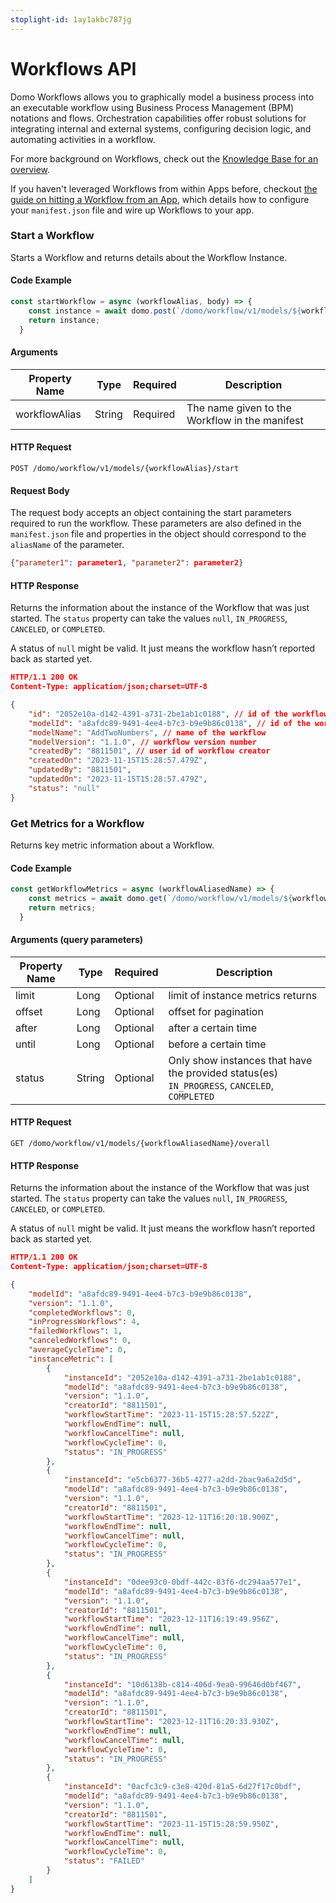 ```yaml
---
stoplight-id: 1ay1akbc787jg
---
```


# Workflows API

Domo Workflows allows you to graphically model a business process into an executable workflow using Business Process Management (BPM) notations and flows. Orchestration capabilities offer robust solutions for integrating internal and external systems, configuring decision logic, and automating activities in a workflow.


For more background on Workflows, check out the [Knowledge Base for an overview](https://domo-support.domo.com/s/article/000005108?language=en_US). 

If you haven't leveraged Workflows from within Apps before, checkout [the guide on hitting a Workflow from an App](../Apps/App-Framework/Guides/hitting-a-workflow.md), which details how to configure your `manifest.json` file and wire up Workflows to your app.


### Start a Workflow

Starts a Workflow and returns details about the Workflow Instance.


#### Code Example

```js
const startWorkflow = async (workflowAlias, body) => {
    const instance = await domo.post(`/domo/workflow/v1/models/${workflowAlias}/start`, body)
    return instance;
  }
  ```

#### Arguments
| Property Name| Type | Required | Description |
| --- | --- | --- | --- |
|workflowAlias	|String	|Required	|The name given to the Workflow in the manifest|

#### HTTP Request
```text
POST /domo/workflow/v1/models/{workflowAlias}/start
```

#### Request Body

The request body accepts an object containing the start parameters required to run the workflow. These parameters are also defined in the `manifest.json` file and properties in the object should correspond to the `aliasName` of the parameter.

```json
{"parameter1": parameter1, "parameter2": parameter2}
```

#### HTTP Response

Returns the information about the instance of the Workflow that was just started. The `status` property can take the values `null`, `IN_PROGRESS`, `CANCELED`,  or `COMPLETED`. 

A status of `null` might be valid. It just means the workflow hasn’t reported back as started yet.


```json
HTTP/1.1 200 OK
Content-Type: application/json;charset=UTF-8

{
    "id": "2052e10a-d142-4391-a731-2be1ab1c0188", // id of the workflow
    "modelId": "a8afdc89-9491-4ee4-b7c3-b9e9b86c0138", // id of the workflow instance
    "modelName": "AddTwoNumbers", // name of the workflow
    "modelVersion": "1.1.0", // workflow version number
    "createdBy": "8811501", // user id of workflow creator
    "createdOn": "2023-11-15T15:28:57.479Z",
    "updatedBy": "8811501",
    "updatedOn": "2023-11-15T15:28:57.479Z",
    "status": "null"
}
```

### Get Metrics for a Workflow

Returns key metric information about a Workflow.


#### Code Example

```js
const getWorkflowMetrics = async (workflowAliasedName) => {
    const metrics = await domo.get(`/domo/workflow/v1/models/${workflowAliasedName}/overall`);
    return metrics;
  }
  ```

#### Arguments (query parameters)
| Property Name| Type | Required | Description |
| --- | --- | --- | --- |
|limit	|Long	|Optional	|limit of instance metrics returns|
|offset	|Long	|Optional	|offset for pagination|
|after	|Long	|Optional	|after a certain time|
|until	|Long	|Optional	|before a certain time|
|status	|String	|Optional	|Only show instances that have the provided status(es) `IN_PROGRESS`, `CANCELED`, `COMPLETED`|

#### HTTP Request
```text
GET /domo/workflow/v1/models/{workflowAliasedName}/overall
```



#### HTTP Response

Returns the information about the instance of the Workflow that was just started. The `status` property can take the values `null`, `IN_PROGRESS`, `CANCELED`,  or `COMPLETED`. 

A status of `null` might be valid. It just means the workflow hasn’t reported back as started yet.


```json
HTTP/1.1 200 OK
Content-Type: application/json;charset=UTF-8

{
    "modelId": "a8afdc89-9491-4ee4-b7c3-b9e9b86c0138",
    "version": "1.1.0",
    "completedWorkflows": 0,
    "inProgressWorkflows": 4,
    "failedWorkflows": 1,
    "canceledWorkflows": 0,
    "averageCycleTime": 0,
    "instanceMetric": [
        {
            "instanceId": "2052e10a-d142-4391-a731-2be1ab1c0188",
            "modelId": "a8afdc89-9491-4ee4-b7c3-b9e9b86c0138",
            "version": "1.1.0",
            "creatorId": "8811501",
            "workflowStartTime": "2023-11-15T15:28:57.522Z",
            "workflowEndTime": null,
            "workflowCancelTime": null,
            "workflowCycleTime": 0,
            "status": "IN_PROGRESS"
        },
        {
            "instanceId": "e5cb6377-36b5-4277-a2dd-2bac9a6a2d5d",
            "modelId": "a8afdc89-9491-4ee4-b7c3-b9e9b86c0138",
            "version": "1.1.0",
            "creatorId": "8811501",
            "workflowStartTime": "2023-12-11T16:20:18.900Z",
            "workflowEndTime": null,
            "workflowCancelTime": null,
            "workflowCycleTime": 0,
            "status": "IN_PROGRESS"
        },
        {
            "instanceId": "0dee93c0-0bdf-442c-83f6-dc294aa577e1",
            "modelId": "a8afdc89-9491-4ee4-b7c3-b9e9b86c0138",
            "version": "1.1.0",
            "creatorId": "8811501",
            "workflowStartTime": "2023-12-11T16:19:49.956Z",
            "workflowEndTime": null,
            "workflowCancelTime": null,
            "workflowCycleTime": 0,
            "status": "IN_PROGRESS"
        },
        {
            "instanceId": "10d6138b-c814-406d-9ea0-99646d0bf467",
            "modelId": "a8afdc89-9491-4ee4-b7c3-b9e9b86c0138",
            "version": "1.1.0",
            "creatorId": "8811501",
            "workflowStartTime": "2023-12-11T16:20:33.930Z",
            "workflowEndTime": null,
            "workflowCancelTime": null,
            "workflowCycleTime": 0,
            "status": "IN_PROGRESS"
        },
        {
            "instanceId": "0acfc3c9-c3e8-420d-81a5-6d27f17c0bdf",
            "modelId": "a8afdc89-9491-4ee4-b7c3-b9e9b86c0138",
            "version": "1.1.0",
            "creatorId": "8811501",
            "workflowStartTime": "2023-11-15T15:28:59.950Z",
            "workflowEndTime": null,
            "workflowCancelTime": null,
            "workflowCycleTime": 0,
            "status": "FAILED"
        }
    ]
}
```
